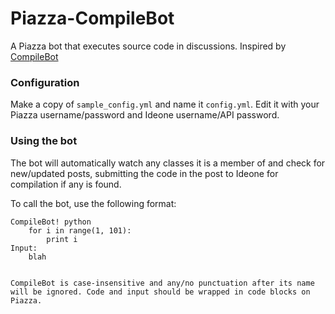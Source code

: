 # Piazza-CompileBot
A Piazza bot that executes source code in discussions. Inspired by [CompileBot](https://github.com/renfredxh/compilebot)

### Configuration
Make a copy of `sample_config.yml` and name it `config.yml`. Edit it with your Piazza username/password and Ideone username/API password.

### Using the bot
The bot will automatically watch any classes it is a member of and check for new/updated posts, submitting the code in the post to Ideone for compilation if any is found.

To call the bot, use the following format:

````
CompileBot! python
    for i in range(1, 101):
    	print i
Input:
	blah


CompileBot is case-insensitive and any/no punctuation after its name will be ignored. Code and input should be wrapped in code blocks on Piazza.